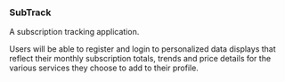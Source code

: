 ### SubTrack

A subscription tracking application.

Users will be able to register and login to personalized data displays that reflect their monthly subscription totals, trends and price details for the various services they choose to add to their profile.
